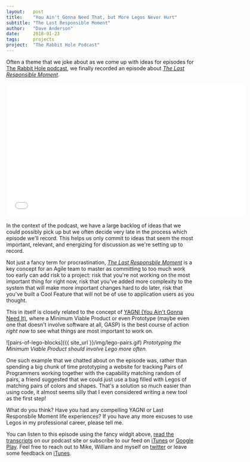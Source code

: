 ```yaml
---
layout:   post
title:    "You Ain't Gonna Need That, but More Legos Never Hurt"
subtitle: "The Last Responsible Moment"
author:   "Dave Anderson"
date:     2018-01-23
tags:     projects
project:  "The Rabbit Hole Podcast"
---
```


Often a theme that we joke about as we come up with ideas for episodes for [The Rabbit Hole podcast][podcast], we finally recorded an episode about [_The Last Responsible Moment_][episode-transcripts].

[episode-transcripts]: https://www.stridenyc.com/podcasts
[podcast]: https://www.stridenyc.com/podcasts

<iframe style="border: none" src="//html5-player.libsyn.com/embed/episode/id/6150264/height/360/width/640/theme/legacy/autonext/no/thumbnail/yes/autoplay/no/preload/no/no_addthis/no/direction/backward/" height="360" width="640" scrolling="no"  allowfullscreen webkitallowfullscreen mozallowfullscreen oallowfullscreen msallowfullscreen></iframe>

In the context of the podcast, we have a large backlog of ideas that we could possibly pick up but we often decide very late in the process which episode we'll record. This helps us only commit to ideas that seem the most important, relevant, and energizing for discussion as we're setting up to record.

Not just a fancy term for procrastination, [_The Last Responsbile Moment_][horror-last-responsible] is a key concept for an Agile team to master as committing to too much work too early can add risk to a project: risk that you're not working on the most important thing for right now, risk that you've added more complexity to the system that will make more important changes hard to do later, risk that you've built a Cool Feature that will not be of use to application users as you thought.

[horror-last-responsible]: https://blog.codinghorror.com/the-last-responsible-moment/

This in itself is closely related to the concept of [YAGNI (You Ain't Gonna Need It)][martin-yagni], where a Minimum Viable Product or even Prototype (maybe even one that doesn't involve software at all, GASP) is the best course of action _right now_ to see what things are most important to work on.

![pairs-of-lego-blocks]({{ site_url }}/img/lego-pairs.gif)
*Prototyping the Minimum Viable Product should involve Lego more often.*

One such example that we chatted about on the episode  was, rather than spending a big chunk of time prototyping a website for tracking Pairs of Programmers working together with the capability matching random of pairs, a friend suggested that we could just use a bag filled with Legos of matching pairs of colors and shapes. That's a solution so much easier than using code, it almost seems silly that I even considered writing a new tool as the first step!

[martin-yagni]: https://martinfowler.com/bliki/Yagni.html

What do you think? Have you had any compelling YAGNI or Last Responsbile Moment life experiences? If you have any more excuses to use Legos in my professional career, please tell me.

You can listen to this episode using the fancy widgit above, [read the transcripts][episode-transcripts] on our podcast site or subscribe to our feed on [iTunes][itunes-subscribe] or [Google Play][google-subscribe]. Feel free to reach out to Mike, William and myself on [twitter][podcast-twitter] or leave some feedback on [iTunes][itunes-subscribe].

[itunes-subscribe]: https://itunes.apple.com/us/podcast/the-rabbit-hole-an-inside-look-into-software-development/id1223811385
[google-subscribe]: https://play.google.com/music/listen#/ps/Ivrri3o5umzfeop27vzjo3abgdy
[podcast-twitter]: https://twitter.com/radiofreerabbit
